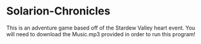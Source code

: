 # Solarion-Chronicles

This is an adventure game based off of the Stardew Valley heart event. You will need to download the Music.mp3 provided in order to run this program!
